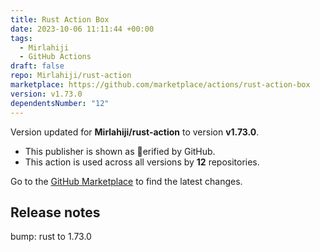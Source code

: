 ```yaml
---
title: Rust Action Box
date: 2023-10-06 11:11:44 +00:00
tags:
  - Mirlahiji
  - GitHub Actions
draft: false
repo: Mirlahiji/rust-action
marketplace: https://github.com/marketplace/actions/rust-action-box
version: v1.73.0
dependentsNumber: "12"
---
```



Version updated for **Mirlahiji/rust-action** to version **v1.73.0**.
- This publisher is shown as erified by GitHub.
- This action is used across all versions by **12** repositories.

Go to the [GitHub Marketplace](https://github.com/marketplace/actions/rust-action-box) to find the latest changes.

## Release notes

bump: rust to 1.73.0

